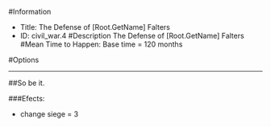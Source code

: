 #Information
 - Title: The Defense of [Root.GetName] Falters
 - ID: civil_war.4
#Description
The Defense of [Root.GetName] Falters
#Mean Time to Happen:
Base time = 120 months

#Options

___
##So be it.

###Efects:<ul><li>change siege = 3</li></ul>
